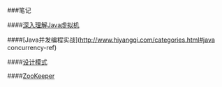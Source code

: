 ###笔记

####[深入理解Java虚拟机](https://github.com/llohellohe/llohellohe.github.com/tree/master/readers/%E6%B7%B1%E5%85%A5%E7%90%86%E8%A7%A3Java%E8%99%9A%E6%8B%9F%E6%9C%BA)



####[Java并发编程实战](http://www.hiyangqi.com/categories.html#java concurrency-ref)

####[设计模式](https://github.com/llohellohe/llohellohe.github.com/tree/master/readers/%E8%AE%BE%E8%AE%A1%E6%A8%A1%E5%BC%8F)

####[ZooKeeper](https://github.com/llohellohe/llohellohe.github.com/tree/master/readers/ZooKeeper)
